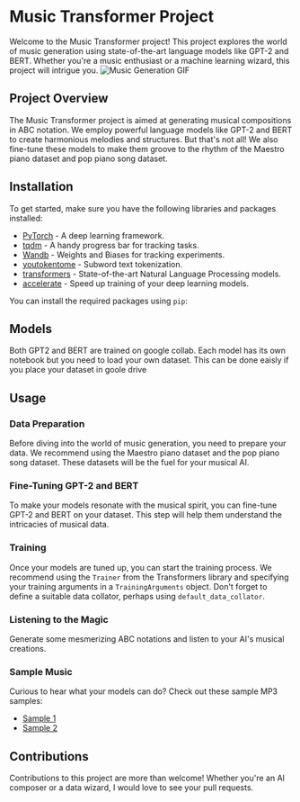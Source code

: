 # Music Transformer Project

Welcome to the Music Transformer project! This project explores the world of music generation using state-of-the-art language models like GPT-2 and BERT. Whether you're a music enthusiast or a machine learning wizard, this project will intrigue you.
![Music Generation GIF](https://media.giphy.com/media/KbTUp85em6hdmmgTfK/giphy.gif)

## Project Overview

The Music Transformer project is aimed at generating musical compositions in ABC notation. We employ powerful language models like GPT-2 and BERT to create harmonious melodies and structures. But that's not all! We also fine-tune these models to make them groove to the rhythm of the Maestro piano dataset and pop piano song dataset.

## Installation

To get started, make sure you have the following libraries and packages installed:

- [PyTorch](https://pytorch.org/) - A deep learning framework.
- [tqdm](https://github.com/tqdm/tqdm) - A handy progress bar for tracking tasks.
- [Wandb](https://wandb.ai/site) - Weights and Biases for tracking experiments.
- [youtokentome](https://github.com/VKCOM/YouTokenToMe) - Subword text tokenization.
- [transformers](https://huggingface.co/transformers/) - State-of-the-art Natural Language Processing models.
- [accelerate](https://github.com/huggingface/accelerate) - Speed up training of your deep learning models.


You can install the required packages using `pip`:

## Models
Both GPT2 and BERT are trained on google collab. Each model has its own notebook but you need to load your own dataset. This can be done eaisly if you place your dataset in goole drive  


## Usage

### Data Preparation

Before diving into the world of music generation, you need to prepare your data. We recommend using the Maestro piano dataset and the pop piano song dataset. These datasets will be the fuel for your musical AI.

### Fine-Tuning GPT-2 and BERT

To make your models resonate with the musical spirit, you can fine-tune GPT-2 and BERT on your dataset. This step will help them understand the intricacies of musical data.

### Training

Once your models are tuned up, you can start the training process. We recommend using the `Trainer` from the Transformers library and specifying your training arguments in a `TrainingArguments` object. Don't forget to define a suitable data collator, perhaps using `default_data_collator`.

### Listening to the Magic

Generate some mesmerizing ABC notations and listen to your AI's musical creations.

### Sample Music

Curious to hear what your models can do? Check out these sample MP3 samples:

- [Sample 1](Music_generated_samples/gpt2_1.mp3)
- [Sample 2](Music_generated_samples/gpt2_1.mp3)

## Contributions

Contributions to this project are more than welcome! Whether you're an AI composer or a data wizard, I would love to see your pull requests.


